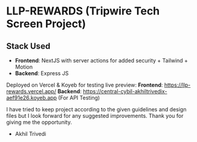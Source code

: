 # LLP-REWARDS (Tripwire Tech Screen Project)

## Stack Used
- **Frontend**: NextJS with server actions for added security + Tailwind + Motion
- **Backend**: Express JS

Deployed on Vercel & Koyeb for testing live preview:
**Frontend**: https://llp-rewards.vercel.app/
**Backend**: https://central-cybil-akhiltrivedix-aef91e26.koyeb.app (For API Testing)

I have tried to keep project according to the given guidelines and design files but I look forward for any suggested improvements.
Thank you for giving me the opportunity.
- Akhil Trivedi